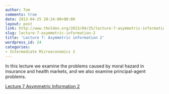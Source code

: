 ```yaml
---
author: Tom
comments: true
date: 2013-04-25 20:24:00+00:00
layout: post
link: http://www.tholden.org/2013/04/25/lecture-7-asymmetric-information-2/
slug: lecture-7-asymmetric-information-2
title: 'Lecture 7: Asymmetric information 2'
wordpress_id: 24
categories:
- Intermediate Microeconomics 2
---
```


In this lecture we examine the problems caused by moral hazard in insurance and health markets, and we also examine principal-agent problems.  

  [Lecture 7 Asymmetric Information 2](http://www.scribd.com/doc/137987989/Lecture-7-Asymmetric-Information-2)
